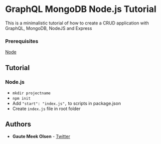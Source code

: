 # GraphQL MongoDB Node.js Tutorial
This is a minimalistic tutorial of how to create a CRUD application with GraphQL, MongoDB, NodeJS and Express

### Prerequisites
[Node](https://nodejs.org/en/download/)

## Tutorial

### Node.js
* `mkdir projectname`
* `npm init`
* Add `"start": "index.js",` to scripts in package.json
* Create `index.js` file in root folder

## Authors

* **Gaute Meek Olsen** - [Twitter](https://twitter.com/GauteMeekOlsen)